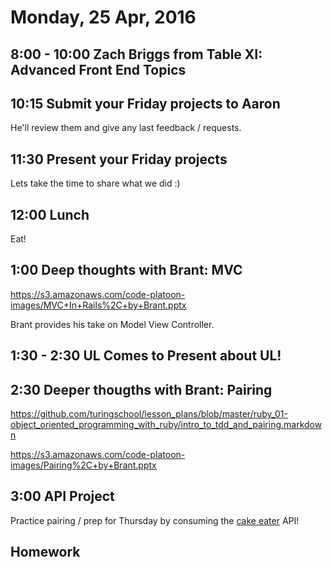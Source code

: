 Monday, 25 Apr, 2016
====================

8:00 - 10:00 Zach Briggs from Table XI: Advanced Front End Topics
-----------------------------------------------------------------

10:15 Submit your Friday projects to Aaron
------------------------------------------

He'll review them and give any last feedback / requests.

11:30 Present your Friday projects
----------------------------------

Lets take the time to share what we did :)

12:00 Lunch
-----------

Eat!

1:00 Deep thoughts with Brant: MVC
----------------------------------
https://s3.amazonaws.com/code-platoon-images/MVC+In+Rails%2C+by+Brant.pptx

Brant provides his take on Model View Controller.

1:30 - 2:30 UL Comes to Present about UL!
-----------------------------------------

2:30 Deeper thougths with Brant: Pairing
----------------------------------------

https://github.com/turingschool/lesson_plans/blob/master/ruby_01-object_oriented_programming_with_ruby/intro_to_tdd_and_pairing.markdown

https://s3.amazonaws.com/code-platoon-images/Pairing%2C+by+Brant.pptx

3:00 API Project
----------------

Practice pairing / prep for Thursday by consuming the
[cake eater](https://github.com/JoshCheek/network_games) API!

Homework
--------
